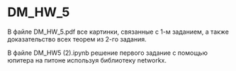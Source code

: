 # DM_HW_5

В файле DM_HW_5.pdf все картинки, связанные с 1-м заданием, а также доказательство всех теорем из 2-го задания.

В файле DM_HW5 (2).ipynb решение первого задание с помощью юпитера на питоне используя библиотеку networkx.
